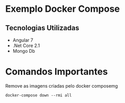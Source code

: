 # Exemplo Docker Compose 

## Tecnologias Utilizadas
* Angular 7
* .Net Core 2.1
* Mongo Db


# Comandos Importantes

Remove as imagens criadas pelo docker composemg
```shell
docker-compose down --rmi all
```
